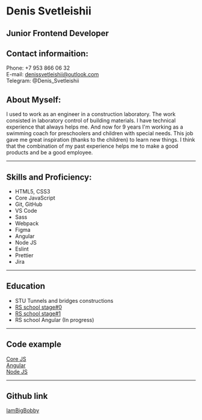 # Denis Svetleishii
## Junior Frontend Developer
## Contact informaition:

Phone: +7 953 866 06 32  
E-mail: denissvetleishii@outlook.com  
Telegram: @Denis_Svetleishii
## About Myself:
I used to work as an engineer in a construction laboratory. The work consisted in laboratory control of building materials. I have technical experience that always helps me.
And now for 9 years I'm working as a swimming coach for preschoolers and children with special needs. This job gave me great inspiration (thanks to the children) to learn new things.
I think that the combination of my past experience helps me to make a good products and be a good employee.
___
## Skills and Proficiency:
* HTML5, CSS3
* Core JavaScript
* Git, GitHub
* VS Code
* Sass
* Webpack
* Figma
* Angular
* Node JS
* Eslint
* Prettier
* Jira
___
## Education
* STU Tunnels and bridges constructions
* [RS school stage#0](https://app.rs.school/certificate/ake57cyp)
* [RS school stage#1](https://app.rs.school/certificate/llj1px5c)
* RS school Angular (In progress)
___
## Code example 
[Core JS](https://github.com/IamBigBobby#javascript)  
[Angular](https://github.com/IamBigBobby/Train-A)  
[Node JS](https://github.com/IamBigBobby/HTML-Builder)
___

## Github link
[IamBigBobby](https://github.com/IamBigBobby)